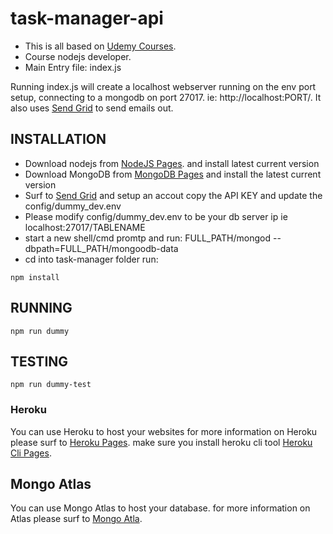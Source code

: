 # task-manager-api

* This is all based on [Udemy Courses](https://www.udemy.com/). 
* Course nodejs developer.
* Main Entry file: index.js

Running index.js will create a localhost webserver running on the env port setup, connecting to a mongodb on port 27017.
ie: http://localhost:PORT/.  It also uses [Send Grid](https://sendgrid.com/) to send emails out.

## INSTALLATION
* Download nodejs from  [NodeJS Pages](https://nodejs.org/en/). and install latest current version
* Download MongoDB from [MongoDB Pages](https://www.mongodb.com/) and install the latest current version
* Surf to [Send Grid](https://sendgrid.com/pricing/) and setup an accout copy the API KEY and update the config/dummy_dev.env
* Please modify config/dummy_dev.env to be your db server ip ie localhost:27017/TABLENAME
* start a new shell/cmd promtp and run: FULL_PATH/mongod --dbpath=FULL_PATH/mongoodb-data
* cd into task-manager folder run:
```
npm install
```

## RUNNING
```
npm run dummy
```

## TESTING
```
npm run dummy-test
```

### Heroku
You can use Heroku to host your websites
for more information on Heroku please surf to [Heroku Pages](https://dashboard.heroku.com/apps).
make sure you install heroku cli tool  [Heroku Cli Pages](https://devcenter.heroku.com/articles/heroku-cli).

## Mongo Atlas
You can use Mongo Atlas to host your database.
for more information on Atlas please surf to [Mongo Atla](https://www.mongodb.com/cloud/atlas).

